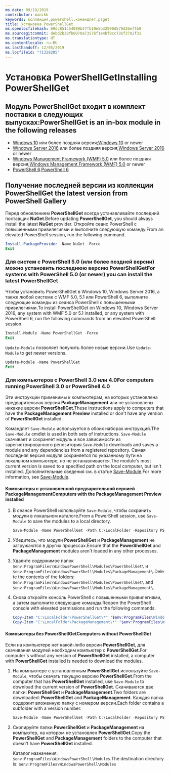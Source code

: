 ```yaml
---
ms.date: 09/19/2019
contributor: manikb
keywords: коллекция,powershell,командлет,psget
title: Установка PowerShellGet
ms.openlocfilehash: 69dc851c54089b47fb19e5b32990d579d26effb9
ms.sourcegitcommit: debd2b38fb8070a7357bf1a4bf9cc736f3702f31
ms.translationtype: HT
ms.contentlocale: ru-RU
ms.lasthandoff: 12/05/2019
ms.locfileid: "71328205"
---
```

# <a name="installing-powershellget"></a><span data-ttu-id="38652-103">Установка PowerShellGet</span><span class="sxs-lookup"><span data-stu-id="38652-103">Installing PowerShellGet</span></span>

## <a name="powershellget-is-an-in-box-module-in-the-following-releases"></a><span data-ttu-id="38652-104">Модуль PowerShellGet входит в комплект поставки в следующих выпусках:</span><span class="sxs-lookup"><span data-stu-id="38652-104">PowerShellGet is an in-box module in the following releases</span></span>

- <span data-ttu-id="38652-105">[Windows 10](https://www.microsoft.com/windows) или более поздняя версия;</span><span class="sxs-lookup"><span data-stu-id="38652-105">[Windows 10](https://www.microsoft.com/windows) or newer</span></span>
- <span data-ttu-id="38652-106">[Windows Server 2016](/windows-server/windows-server) или более поздняя версия;</span><span class="sxs-lookup"><span data-stu-id="38652-106">[Windows Server 2016](/windows-server/windows-server) or newer</span></span>
- <span data-ttu-id="38652-107">[Windows Management Framework (WMF) 5.0](https://www.microsoft.com/download/details.aspx?id=50395) или более поздняя версия;</span><span class="sxs-lookup"><span data-stu-id="38652-107">[Windows Management Framework (WMF) 5.0](https://www.microsoft.com/download/details.aspx?id=50395) or newer</span></span>
- <span data-ttu-id="38652-108">[PowerShell 6](https://github.com/PowerShell/PowerShell/releases).</span><span class="sxs-lookup"><span data-stu-id="38652-108">[PowerShell 6](https://github.com/PowerShell/PowerShell/releases)</span></span>

## <a name="get-the-latest-version-from-powershell-gallery"></a><span data-ttu-id="38652-109">Получение последней версии из коллекции PowerShell</span><span class="sxs-lookup"><span data-stu-id="38652-109">Get the latest version from PowerShell Gallery</span></span>

<span data-ttu-id="38652-110">Перед обновлением **PowerShellGet** всегда устанавливайте последний поставщик **NuGet**.</span><span class="sxs-lookup"><span data-stu-id="38652-110">Before updating **PowerShellGet**, you should always install the latest **NuGet** provider.</span></span> <span data-ttu-id="38652-111">Откройте сеанс PowerShell с повышенными привилегиями и выполните следующую команду.</span><span class="sxs-lookup"><span data-stu-id="38652-111">From an elevated PowerShell session, run the following command.</span></span>

```powershell
Install-PackageProvider -Name NuGet -Force
Exit
```

### <a name="for-systems-with-powershell-50-or-newer-you-can-install-the-latest-powershellget"></a><span data-ttu-id="38652-112">Для систем с PowerShell 5.0 (или более поздней версии) можно установить последнюю версию PowerShellGet</span><span class="sxs-lookup"><span data-stu-id="38652-112">For systems with PowerShell 5.0 (or newer) you can install the latest PowerShellGet</span></span>

<span data-ttu-id="38652-113">Чтобы установить PowerShellGet в Windows 10, Windows Server 2016, а также любой системе с WMF 5.0, 5.1 или PowerShell 6, выполните следующие команды из сеанса PowerShell с повышенными привилегиями.</span><span class="sxs-lookup"><span data-stu-id="38652-113">To install PowerShellGet on Windows 10, Windows Server 2016, any system with WMF 5.0 or 5.1 installed, or any system with PowerShell 6, run the following commands from an elevated PowerShell session.</span></span>

```powershell
Install-Module -Name PowerShellGet -Force
Exit
```

<span data-ttu-id="38652-114">`Update-Module` позволяет получить более новые версии.</span><span class="sxs-lookup"><span data-stu-id="38652-114">Use `Update-Module` to get newer versions.</span></span>

```powershell
Update-Module -Name PowerShellGet
Exit
```

### <a name="for-computers-running-powershell-30-or-powershell-40"></a><span data-ttu-id="38652-115">Для компьютеров с PowerShell 3.0 или 4.0</span><span class="sxs-lookup"><span data-stu-id="38652-115">For computers running PowerShell 3.0 or PowerShell 4.0</span></span>

<span data-ttu-id="38652-116">Эти инструкции применимы к компьютерам, на которых установлена предварительная версия **PackageManagement** или не установлены никакие версии **PowerShellGet**.</span><span class="sxs-lookup"><span data-stu-id="38652-116">These instructions apply to computers that have the **PackageManagement Preview** installed or don't have any version of **PowerShellGet** installed.</span></span>

<span data-ttu-id="38652-117">Командлет `Save-Module` используется в обоих наборах инструкций.</span><span class="sxs-lookup"><span data-stu-id="38652-117">The `Save-Module` cmdlet is used in both sets of instructions.</span></span> <span data-ttu-id="38652-118">`Save-Module` скачивает и сохраняет модуль и все зависимости из зарегистрированного репозитория.</span><span class="sxs-lookup"><span data-stu-id="38652-118">`Save-Module` downloads and saves a module and any dependencies from a registered repository.</span></span> <span data-ttu-id="38652-119">Самая последняя версия модуля сохраняется по указанному пути на локальном компьютере, но не устанавливается.</span><span class="sxs-lookup"><span data-stu-id="38652-119">The module's most current version is saved to a specified path on the local computer, but isn't installed.</span></span> <span data-ttu-id="38652-120">Дополнительные сведения см. в статье [Save-Module](/powershell/module/PowershellGet/Save-Module).</span><span class="sxs-lookup"><span data-stu-id="38652-120">For more information, see [Save-Module](/powershell/module/PowershellGet/Save-Module).</span></span>

#### <a name="computers-with-the-packagemanagement-preview-installed"></a><span data-ttu-id="38652-121">Компьютеры с установленной предварительной версией PackageManagement</span><span class="sxs-lookup"><span data-stu-id="38652-121">Computers with the PackageManagement Preview installed</span></span>

1. <span data-ttu-id="38652-122">В сеансе PowerShell используйте `Save-Module`, чтобы сохранить модули в локальном каталоге.</span><span class="sxs-lookup"><span data-stu-id="38652-122">From a PowerShell session, use `Save-Module` to save the modules to a local directory.</span></span>

   ```powershell
   Save-Module -Name PowerShellGet -Path C:\LocalFolder -Repository PSGallery
   ```

1. <span data-ttu-id="38652-123">Убедитесь, что модули **PowerShellGet** и **PackageManagement** не загружаются в других процессах.</span><span class="sxs-lookup"><span data-stu-id="38652-123">Ensure that the **PowerShellGet** and **PackageManagement** modules aren't loaded in any other processes.</span></span>
1. <span data-ttu-id="38652-124">Удалите содержимое папок `$env:ProgramFiles\WindowsPowerShell\Modules\PowerShellGet\` и `$env:ProgramFiles\WindowsPowerShell\Modules\PackageManagement\`.</span><span class="sxs-lookup"><span data-stu-id="38652-124">Delete the contents of the folders: `$env:ProgramFiles\WindowsPowerShell\Modules\PowerShellGet\` and `$env:ProgramFiles\WindowsPowerShell\Modules\PackageManagement\`.</span></span>
1. <span data-ttu-id="38652-125">Снова откройте консоль PowerShell с повышенными привилегиями, а затем выполните следующие команды.</span><span class="sxs-lookup"><span data-stu-id="38652-125">Reopen the PowerShell console with elevated permissions and run the following commands.</span></span>

   ```powershell
   Copy-Item "C:\LocalFolder\PowerShellGet\*" "$env:ProgramFiles\WindowsPowerShell\Modules\PowerShellGet\" -Recurse -Force
   Copy-Item "C:\LocalFolder\PackageManagement\*" "$env:ProgramFiles\WindowsPowerShell\Modules\PackageManagement\" -Recurse -Force
   ```

#### <a name="computers-without-powershellget"></a><span data-ttu-id="38652-126">Компьютеры без PowerShellGet</span><span class="sxs-lookup"><span data-stu-id="38652-126">Computers without PowerShellGet</span></span>

<span data-ttu-id="38652-127">Если на компьютере нет какой-либо версии **PowerShellGet**, для скачивания модулей необходим компьютер с **PowerShellGet**.</span><span class="sxs-lookup"><span data-stu-id="38652-127">For computer's without any version of **PowerShellGet** installed, a computer with **PowerShellGet** installed is needed to download the modules.</span></span>

1. <span data-ttu-id="38652-128">На компьютере с установленным **PowerShellGet** используйте `Save-Module`, чтобы скачать текущую версию **PowerShellGet**.</span><span class="sxs-lookup"><span data-stu-id="38652-128">From the computer that has **PowerShellGet** installed, use `Save-Module` to download the current version of **PowerShellGet**.</span></span> <span data-ttu-id="38652-129">Скачиваются две папки: **PowerShellGet** и **PackageManagement**.</span><span class="sxs-lookup"><span data-stu-id="38652-129">Two folders are downloaded: **PowerShellGet** and **PackageManagement**.</span></span> <span data-ttu-id="38652-130">Каждая папка содержит вложенную папку с номером версии.</span><span class="sxs-lookup"><span data-stu-id="38652-130">Each folder contains a subfolder with a version number.</span></span>

   ```powershell
   Save-Module -Name PowerShellGet -Path C:\LocalFolder -Repository PSGallery
   ```

1. <span data-ttu-id="38652-131">Скопируйте папки **PowerShellGet** и **PackageManagement** на компьютер, на котором не установлен **PowerShellGet**.</span><span class="sxs-lookup"><span data-stu-id="38652-131">Copy the **PowerShellGet** and **PackageManagement** folders to the computer that doesn't have **PowerShellGet** installed.</span></span>

   <span data-ttu-id="38652-132">Каталог назначения: `$env:ProgramFiles\WindowsPowerShell\Modules`.</span><span class="sxs-lookup"><span data-stu-id="38652-132">The destination directory is: `$env:ProgramFiles\WindowsPowerShell\Modules`</span></span>
